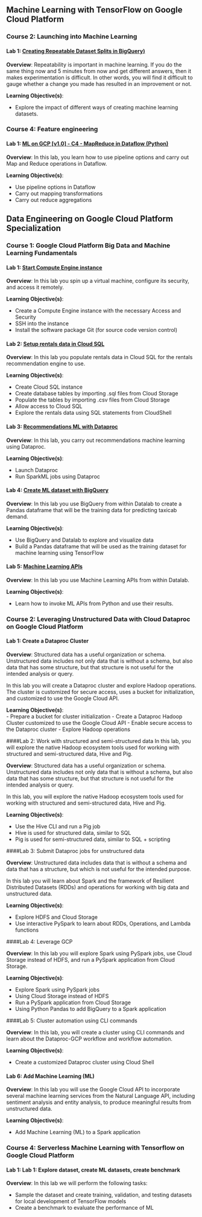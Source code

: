 ## Machine Learning with TensorFlow on Google Cloud Platform

### Course 2: Launching into Machine Learning

#### Lab 1: [Creating Repeatable Dataset Splits in BigQuery)](https://googlecoursera.qwiklabs.com/focuses/14399)

**Overview**: Repeatability is important in machine learning. If you do the same thing now and 5 minutes from now and get different answers, then it makes experimentation is difficult. In other words, you will find it difficult to gauge whether a change you made has resulted in an improvement or not.

**Learning Objective(s)**:  
- Explore the impact of different ways of creating machine learning datasets.


### Course 4: Feature engineering

#### Lab 1: [ML on GCP [v1.0] - C4 - MapReduce in Dataflow (Python)](https://googlecoursera.qwiklabs.com/focuses/14399)

**Overview**: In this lab, you learn how to use pipeline options and carry out Map and Reduce operations in Dataflow.

**Learning Objective(s)**:  
  - Use pipeline options in Dataflow
  - Carry out mapping transformations
  - Carry out reduce aggregations


## Data Engineering on Google Cloud Platform Specialization

### Course 1: Google Cloud Platform Big Data and Machine Learning Fundamentals

#### Lab 1: [Start Compute Engine instance](https://codelabs.developers.google.com/codelabs/cpb100-compute-engine/)

**Overview**: In this lab you spin up a virtual machine, configure its security, and access it remotely.

**Learning Objective(s)**:  
- Create a Compute Engine instance with the necessary Access and Security
- SSH into the instance
- Install the software package Git (for source code version control)

#### Lab 2: [Setup rentals data in Cloud SQL](https://codelabs.developers.google.com/codelabs/cpb100-cloud-sql/)

**Overview**: In this lab you populate rentals data in Cloud SQL for the rentals recommendation engine to use.

**Learning Objective(s)**:  
- Create Cloud SQL instance
- Create database tables by importing .sql files from Cloud Storage
- Populate the tables by importing .csv files from Cloud Storage
- Allow access to Cloud SQL
- Explore the rentals data using SQL statements from CloudShell

#### Lab 3: [Recommendations ML with Dataproc](https://codelabs.developers.google.com/codelabs/cpb100-dataproc/#0)

**Overview**: In this lab, you carry out recommendations machine learning using Dataproc.


**Learning Objective(s)**:  
  - Launch Dataproc
  - Run SparkML jobs using Dataproc

#### Lab 4: [Create ML dataset with BigQuery](https://codelabs.developers.google.com/codelabs/cpb100-bigquery-dataset/)

**Overview**: In this lab you use BigQuery from within Datalab to create a Pandas dataframe that will be the training data for predicting taxicab demand.

**Learning Objective(s)**:  
  - Use BigQuery and Datalab to explore and visualize data
  - Build a Pandas dataframe that will be used as the training dataset for machine learning using TensorFlow

#### Lab 5: [Machine Learning APIs](https://codelabs.developers.google.com/codelabs/cpb100-translate-api/)

**Overview**: In this lab you use Machine Learning APIs from within Datalab.

**Learning Objective(s)**:  
  - Learn how to invoke ML APIs from Python and use their results.

### Course 2: Leveraging Unstructured Data with Cloud Dataproc on Google Cloud Platform

#### Lab 1: Create a Dataproc Cluster

**Overview**: Structured data has a useful organization or schema. Unstructured data includes not only data that is without a schema, but also data that has some structure, but that structure is not useful for the intended analysis or query.

In this lab you will create a Dataproc cluster and explore Hadoop operations. The cluster is customized for secure access, uses a bucket for initialization, and customized to use the Google Cloud API.

**Learning Objective(s)**:  
	- Prepare a bucket for cluster initialization
	- Create a Dataproc Hadoop Cluster customized to use the Google Cloud API
	- Enable secure access to the Dataproc cluster
	- Explore Hadoop operations

####Lab 2: Work with structured and semi-structured data
In this lab, you will explore the native Hadoop ecosystem tools used for working with structured and semi-structured data, Hive and Pig.


**Overview**: Structured data has a useful organization or schema. Unstructured data includes not only data that is without a schema, but also data that has some structure, but that structure is not useful for the intended analysis or query.

In this lab, you will explore the native Hadoop ecosystem tools used for working with structured and semi-structured data, Hive and Pig.

**Learning Objective(s)**:  
- Use the Hive CLI and run a Pig job
- Hive is used for structured data, similar to SQL
- Pig is used for semi-structured data, similar to SQL + scripting


####Lab 3: Submit Dataproc jobs for unstructured data

**Overview**: Unstructured data includes data that is without a schema and data that has a structure, but which is not useful for the intended purpose.

In this lab you will learn about Spark and the framework of Resilient Distributed Datasets (RDDs) and operations for working with big data and unstructured data.

**Learning Objective(s)**:  
- Explore HDFS and Cloud Storage
- Use interactive PySpark to learn about RDDs, Operations, and Lambda functions

####Lab 4: Leverage GCP

**Overview**: In this lab you will explore Spark using PySpark jobs, use Cloud Storage instead of HDFS, and run a PySpark application from Cloud Storage.

**Learning Objective(s)**:  
- Explore Spark using PySpark jobs
- Using Cloud Storage instead of HDFS
- Run a PySpark application from Cloud Storage
- Using Python Pandas to add BigQuery to a Spark application


####Lab 5: Cluster automation using CLI commands

**Overview**: In this lab, you will create a cluster using CLI commands and learn about the Dataproc-GCP workflow and workflow automation.

**Learning Objective(s)**:  
- Create a customized Dataproc cluster using Cloud Shell


#### Lab 6: Add Machine Learning (ML)

**Overview**: In this lab you will use the Google Cloud API to incorporate several machine learning services from the Natural Language API, including sentiment analysis and entity analysis, to produce meaningful results from unstructured data.

**Learning Objective(s)**:  
- Add Machine Learning (ML) to a Spark application

### Course 4: Serverless Machine Learning with Tensorflow on Google Cloud Platform


#### Lab 1: Lab 1: Explore dataset, create ML datasets, create benchmark

**Overview**: In this lab we will perform the following tasks:

- Sample the dataset and create training, validation, and testing datasets for local development of TensorFlow models
- Create a benchmark to evaluate the performance of ML
